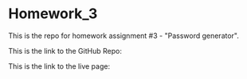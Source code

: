# Homework_3
This is the repo for homework assignment #3 - "Password generator".

This is the link to the GitHub Repo:


This is the link to the live page:


